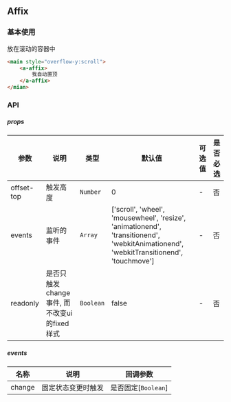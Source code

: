 ## Affix

### 基本使用
放在滚动的容器中
``` html
<main style="overflow-y:scroll">
    <a-affix>
        我自动置顶
    </a-affix>
</mian>
```

### API

##### props
| 参数 | 说明 | 类型 | 默认值 | 可选值 |是否必选
|-----------|-----------|-----------|-------------|-------------|-------------|
| offset-top | 触发高度 | `Number` | 0 |-|否|
| events | 监听的事件 | `Array` | ['scroll', 'wheel', 'mousewheel', 'resize', 'animationend', 'transitionend', 'webkitAnimationend', 'webkitTransitionend', 'touchmove'] |-|否|
| readonly | 是否只触发change事件, 而不改变ui的fixed样式 | `Boolean` | false |-|否|


##### events

| 名称 | 说明 | 回调参数 |
|-----------|-----------|-----------|
| change | 固定状态变更时触发 | 是否固定[`Boolean`] |